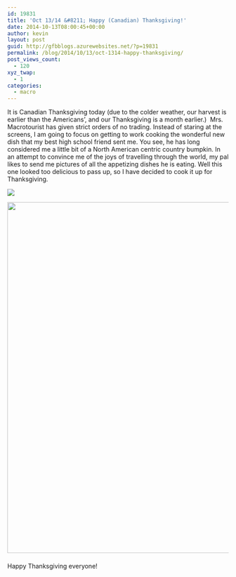 ```yaml
---
id: 19831
title: 'Oct 13/14 &#8211; Happy (Canadian) Thanksgiving!'
date: 2014-10-13T08:00:45+00:00
author: kevin
layout: post
guid: http://gfbblogs.azurewebsites.net/?p=19831
permalink: /blog/2014/10/13/oct-1314-happy-thanksgiving/
post_views_count:
  - 120
xyz_twap:
  - 1
categories:
  - macro
---
```

It is Canadian Thanksgiving today (due to the colder weather, our harvest is earlier than the Americans&#8217;, and our Thanksgiving is a month earlier.)  Mrs. Macrotourist has given strict orders of no trading. Instead of staring at the screens, I am going to focus on getting to work cooking the wonderful new dish that my best high school friend sent me. You see, he has long considered me a little bit of a North American centric country bumpkin. In an attempt to convince me of the joys of travelling through the world, my pal likes to send me pictures of all the appetizing dishes he is eating. Well this one looked too delicious to pass up, so I have decided to cook it up for Thanksgiving.


  <img src="http://themacrotourist.com/images/Azure/ratOct1014-2.png"><img class="size-full wp-image-14271" style="padding-top: 1.0em;padding-bottom: 0.5em;" src="http://themacrotourist.com/images/Azure/ratOct1014-2.png" style="margin:30px auto;display:block;" width="600" height="800">

Happy Thanksgiving everyone!